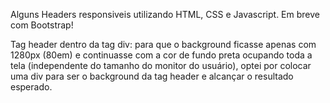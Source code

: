 Alguns Headers responsiveis utilizando HTML, CSS e Javascript. Em breve com Bootstrap!

Tag header dentro da tag div: para que o background ficasse apenas com 1280px (80em) e continuasse com a cor de fundo preta ocupando toda a tela (independente do tamanho do monitor do usuário), optei por colocar uma div para ser o background da tag header e alcançar o resultado esperado.
